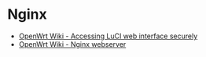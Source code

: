 # Nginx

- [OpenWrt Wiki - Accessing LuCI web interface securely](https://openwrt.org/docs/guide-user/luci/luci.secure)
- [OpenWrt Wiki - Nginx webserver](https://openwrt.org/docs/guide-user/services/webserver/nginx)


